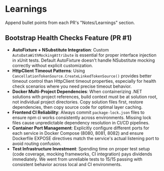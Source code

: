 # Learnings
Append bullet points from each PR's "Notes/Learnings" section.

## Bootstrap Health Checks Feature (PR #1)

- **AutoFixture + NSubstitute Integration**: Custom `AutoDataWithMockingAttribute` is essential for proper interface injection in xUnit tests. Default AutoFixture doesn't handle NSubstitute mocking correctly without explicit customization.
- **HttpClient Timeout Patterns**: Using `CancellationTokenSource.CreateLinkedTokenSource()` provides better timeout control than HttpClient timeout properties, especially for health check scenarios where you need precise timeout behavior.
- **Docker Multi-Project Dependencies**: When containerizing .NET solutions with project references, build context must be at solution root, not individual project directories. Copy solution files first, restore dependencies, then copy source code for optimal layer caching.
- **Frontend CI Reliability**: Always commit `package-lock.json` files to ensure npm ci works consistently across environments. Missing lock files cause unpredictable dependency resolution in CI/CD pipelines.
- **Container Port Management**: Explicitly configure different ports for each service in Docker Compose (8080, 8081, 8082) and ensure Dockerfile EXPOSE directives match the service's actual listening port to avoid routing confusion.
- **Test Infrastructure Investment**: Spending time on proper test setup (code coverage, mocking frameworks, CI integration) pays dividends immediately. We went from unreliable tests to 15/15 passing with consistent behavior across local and CI environments.
